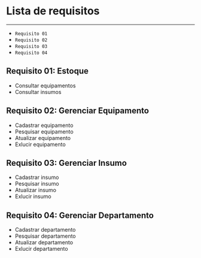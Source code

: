# Lista de requisitos
---

- `Requisito 01`
- `Requisito 02`
- `Requisito 03`
- `Requisito 04`


## Requisito 01: Estoque
- Consultar equipamentos 
- Consultar insumos 

## Requisito 02: Gerenciar Equipamento
- Cadastrar equipamento
- Pesquisar equipamento
- Atualizar equipamento
- Exlucir equipamento 

## Requisito 03: Gerenciar Insumo
- Cadastrar insumo
- Pesquisar insumo
- Atualizar insumo
- Exlucir insumo

## Requisito 04: Gerenciar Departamento
- Cadastrar departamento
- Pesquisar departamento
- Atualizar departamento
- Exlucir departamento

